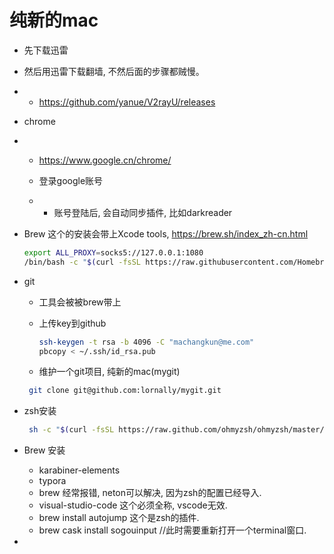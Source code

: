 # 纯新的mac





- 先下载迅雷

- 然后用迅雷下载翻墙, 不然后面的步骤都贼慢。

- - https://github.com/yanue/V2rayU/releases

- chrome

- - https://www.google.cn/chrome/

  - 登录google账号

  - - 账号登陆后, 会自动同步插件, 比如darkreader

- Brew 这个的安装会带上Xcode tools, https://brew.sh/index_zh-cn.html

  ```sh
  export ALL_PROXY=socks5://127.0.0.1:1080
  /bin/bash -c "$(curl -fsSL https://raw.githubusercontent.com/Homebrew/install/master/install.sh)"
  ```

- git

  - 工具会被被brew带上

  - 上传key到github

    ```sh
    ssh-keygen -t rsa -b 4096 -C "machangkun@me.com"
    pbcopy < ~/.ssh/id_rsa.pub
    ```

  - 维护一个git项目, 纯新的mac(mygit) 

  ```sh
   git clone git@github.com:lornally/mygit.git
  ```

- zsh安装

  ```sh
   sh -c "$(curl -fsSL https://raw.github.com/ohmyzsh/ohmyzsh/master/tools/install.sh)"
  ```

- Brew 安装

  - karabiner-elements
  - typora
  - brew 经常报错, neton可以解决, 因为zsh的配置已经导入.
  - visual-studio-code 这个必须全称, vscode无效.
  - brew install autojump  这个是zsh的插件.
  - brew cask install sogouinput    //此时需要重新打开一个terminal窗口.

- 
